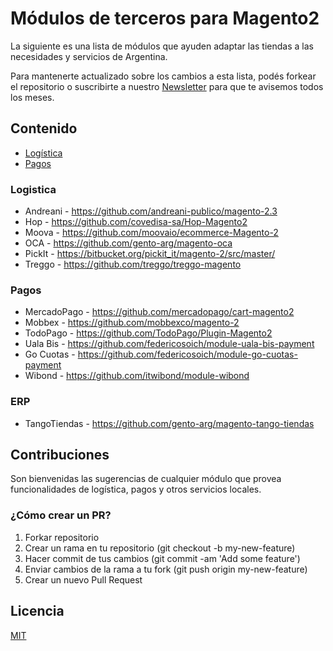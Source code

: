 # Módulos de terceros para Magento2

La siguiente es una lista de módulos que ayuden adaptar las tiendas a las necesidades y servicios de Argentina.

Para mantenerte actualizado sobre los cambios a esta lista, podés forkear el repositorio o suscribirte a nuestro [Newsletter](https://mugar.us18.list-manage.com/subscribe?u=33b580369adec0c816a4b20e7&id=db5a7b9eff) para que te avisemos todos los meses.

## Contenido

* [Logística](#logistica)
* [Pagos](#pagos)

### Logistica

* Andreani - https://github.com/andreani-publico/magento-2.3
* Hop - https://github.com/covedisa-sa/Hop-Magento2
* Moova - https://github.com/moovaio/ecommerce-Magento-2
* OCA - https://github.com/gento-arg/magento-oca
* PickIt - https://bitbucket.org/pickit_it/magento-2/src/master/
* Treggo - https://github.com/treggo/treggo-magento


### Pagos

* MercadoPago - https://github.com/mercadopago/cart-magento2
* Mobbex - https://github.com/mobbexco/magento-2
* TodoPago - https://github.com/TodoPago/Plugin-Magento2
* Uala Bis - https://github.com/federicosoich/module-uala-bis-payment
* Go Cuotas - https://github.com/federicosoich/module-go-cuotas-payment
* Wibond - https://github.com/itwibond/module-wibond


### ERP

* TangoTiendas - https://github.com/gento-arg/magento-tango-tiendas


## Contribuciones

Son bienvenidas las sugerencias de cualquier módulo que provea funcionalidades de logística, pagos y otros servicios locales.

### ¿Cómo crear un PR?

1. Forkar repositorio
2. Crear un rama en tu repositorio (git checkout -b my-new-feature)
3. Hacer commit de tus cambios (git commit -am 'Add some feature')
4. Enviar cambios de la rama a tu fork (git push origin my-new-feature)
5. Crear un nuevo Pull Request

## Licencia

[MIT](https://choosealicense.com/licenses/mit/)
